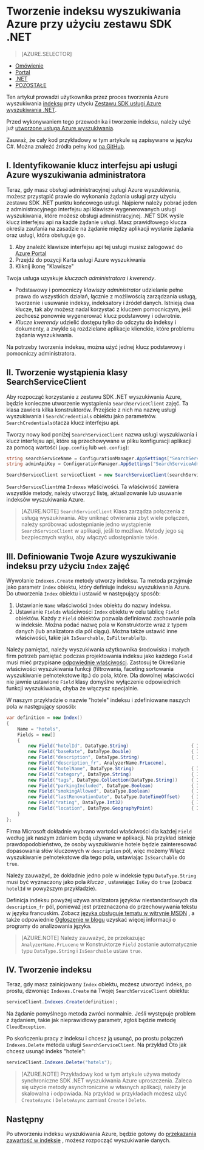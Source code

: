 <properties
    pageTitle="Tworzenie indeksu wyszukiwania Azure przy użyciu zestawu SDK .NET | Microsoft Azure | Usługa wyszukiwania hostowanej chmury"
    description="Tworzenie indeksu w kodzie przy użyciu zestawu SDK .NET wyszukiwania Azure."
    services="search"
    documentationCenter=""
    authors="brjohnstmsft"
    manager="jhubbard"
    editor=""
    tags="azure-portal"/>

<tags
    ms.service="search"
    ms.devlang="dotnet"
    ms.workload="search"
    ms.topic="get-started-article"
    ms.tgt_pltfrm="na"
    ms.date="08/29/2016"
    ms.author="brjohnst"/>

# <a name="create-an-azure-search-index-using-the-net-sdk"></a>Tworzenie indeksu wyszukiwania Azure przy użyciu zestawu SDK .NET
> [AZURE.SELECTOR]
- [Omówienie](search-what-is-an-index.md)
- [Portal](search-create-index-portal.md)
- [.NET](search-create-index-dotnet.md)
- [POZOSTAŁE](search-create-index-rest-api.md)


Ten artykuł prowadzi użytkownika przez proces tworzenia Azure wyszukiwania [indeksu](https://msdn.microsoft.com/library/azure/dn798941.aspx) przy użyciu [Zestawu SDK usługi Azure wyszukiwania .NET](https://msdn.microsoft.com/library/azure/dn951165.aspx).

Przed wykonywaniem tego przewodnika i tworzenie indeksu, należy użyć już [utworzone usługa Azure wyszukiwania](search-create-service-portal.md).

Zauważ, że cały kod przykładowy w tym artykule są zapisywane w języku C#. Można znaleźć źródła pełny kod [na GitHub](http://aka.ms/search-dotnet-howto).

## <a name="i-identify-your-azure-search-services-admin-api-key"></a>I. Identyfikowanie klucz interfejsu api usługi Azure wyszukiwania administratora
Teraz, gdy masz obsługi administracyjnej usługi Azure wyszukiwania, możesz przystąpić prawie do wykonania żądania usługi przy użyciu zestawu SDK .NET punktu końcowego usługi. Najpierw należy pobrać jeden z administracyjnego interfejsu api klawisze wygenerowanych usługi wyszukiwania, które możesz obsługi administracyjnej. .NET SDK wyśle klucz interfejsu api na każde żądanie usługi. Masz prawidłowego klucza określa zaufania na zasadzie na żądanie między aplikacji wysłanie żądania oraz usługi, która obsługuje go.

1. Aby znaleźć klawisze interfejsu api tej usługi musisz zalogować do [Azure Portal](https://portal.azure.com/)
2. Przejdź do pozycji Karta usługi Azure wyszukiwania
3. Kliknij ikonę "Klawisze"

Twoja usługa uzyskuje *kluczach administratora* i *kwerendy*.

  - Podstawowy i pomocniczy *klawiszy administrator* udzielanie pełne prawa do wszystkich działań, łącznie z możliwością zarządzania usługą, tworzenie i usuwanie indeksy, indeksatory i źródeł danych. Istnieją dwa klucze, tak aby możesz nadal korzystać z kluczem pomocniczym, jeśli zechcesz ponownie wygenerować klucz podstawowy i odwrotnie.
  - *Klucze kwerendy* udzielić dostępu tylko do odczytu do indeksy i dokumenty, a zwykle są rozdzielane aplikacje klienckie, które problemu żądania wyszukiwania.

Na potrzeby tworzenia indeksu, można użyć jednej klucz podstawowy i pomocniczy administratora.

<a name="CreateSearchServiceClient"></a>
## <a name="ii-create-an-instance-of-the-searchserviceclient-class"></a>II. Tworzenie wystąpienia klasy SearchServiceClient
Aby rozpocząć korzystanie z zestawu SDK .NET wyszukiwania Azure, będzie konieczne utworzenie wystąpienia `SearchServiceClient` zajęć. Ta klasa zawiera kilka konstruktorów. Przejście z nich ma nazwę usługi wyszukiwania i `SearchCredentials` obiektu jako parametrów. `SearchCredentials`otacza klucz interfejsu api.

Tworzy nowy kod poniżej `SearchServiceClient` nazwa usługi wyszukiwania i klucz interfejsu api, które są przechowywane w pliku konfiguracji aplikacji za pomocą wartości (`app.config` lub `web.config`):

```csharp
string searchServiceName = ConfigurationManager.AppSettings["SearchServiceName"];
string adminApiKey = ConfigurationManager.AppSettings["SearchServiceAdminApiKey"];

SearchServiceClient serviceClient = new SearchServiceClient(searchServiceName, new SearchCredentials(adminApiKey));
```

`SearchServiceClient`ma `Indexes` właściwości. Ta właściwość zawiera wszystkie metody, należy utworzyć listę, aktualizowanie lub usuwanie indeksów wyszukiwania Azure.

> [AZURE.NOTE] `SearchServiceClient` Klasa zarządza połączenia z usługą wyszukiwania. Aby uniknąć otwierania zbyt wiele połączeń, należy spróbować udostępnianie jedno wystąpienie `SearchServiceClient` w aplikacji, jeśli to możliwe. Metody jego są bezpiecznych wątku, aby włączyć udostępnianie takie.

<a name="DefineIndex"></a>
## <a name="iii-define-your-azure-search-index-using-the-index-class"></a>III. Definiowanie Twoje Azure wyszukiwanie indeksu przy użyciu `Index` zajęć
Wywołanie `Indexes.Create` metody utworzy indeksu. Ta metoda przyjmuje jako parametr `Index` obiektu, który definiuje indeksu wyszukiwania Azure. Do utworzenia `Index` obiektu i ustawić w następujący sposób:

1. Ustawianie `Name` właściwości `Index` obiektu do nazwy indeksu.
2. Ustawianie `Fields` właściwości `Index` obiektu w celu tablicę `Field` obiektów. Każdy z `Field` obiektów pozwala definiować zachowanie pola w indeksie. Można podać nazwę pola w Konstruktorze wraz z typem danych (lub analizatora dla pól ciągu). Można także ustawić inne właściwości, takie jak `IsSearchable`, `IsFilterable`itp.

Należy pamiętać, należy wyszukiwania użytkownika środowiska i małych firm potrzeb pamiętać podczas projektowania indeksu jako każdego `Field` musi mieć przypisane [odpowiednie właściwości](https://msdn.microsoft.com/library/azure/dn798941.aspx). Zastosuj te Określanie właściwości wyszukiwania funkcji (filtrowania, faceting sortowania wyszukiwanie pełnotekstowe itp.) do pola, które. Dla dowolnej właściwości nie jawnie ustawione `Field` klasy domyślne wyłączenie odpowiednich funkcji wyszukiwania, chyba że włączysz specjalnie.

W naszym przykładzie o nazwie "hotele" indeksu i zdefiniowane naszych pola w następujący sposób:

```csharp
var definition = new Index()
{
    Name = "hotels",
    Fields = new[]
    {
        new Field("hotelId", DataType.String)                       { IsKey = true, IsFilterable = true },
        new Field("baseRate", DataType.Double)                      { IsFilterable = true, IsSortable = true, IsFacetable = true },
        new Field("description", DataType.String)                   { IsSearchable = true },
        new Field("description_fr", AnalyzerName.FrLucene),
        new Field("hotelName", DataType.String)                     { IsSearchable = true, IsFilterable = true, IsSortable = true },
        new Field("category", DataType.String)                      { IsSearchable = true, IsFilterable = true, IsSortable = true, IsFacetable = true },
        new Field("tags", DataType.Collection(DataType.String))     { IsSearchable = true, IsFilterable = true, IsFacetable = true },
        new Field("parkingIncluded", DataType.Boolean)              { IsFilterable = true, IsFacetable = true },
        new Field("smokingAllowed", DataType.Boolean)               { IsFilterable = true, IsFacetable = true },
        new Field("lastRenovationDate", DataType.DateTimeOffset)    { IsFilterable = true, IsSortable = true, IsFacetable = true },
        new Field("rating", DataType.Int32)                         { IsFilterable = true, IsSortable = true, IsFacetable = true },
        new Field("location", DataType.GeographyPoint)              { IsFilterable = true, IsSortable = true }
    }
};
```

Firma Microsoft dokładnie wybrano wartości właściwości dla każdej `Field` według jak naszym zdaniem będą używane w aplikacji. Na przykład istnieje prawdopodobieństwo, że osoby wyszukiwanie hotele będzie zainteresować dopasowania słów kluczowych w `description` pól, więc możemy Włącz wyszukiwanie pełnotekstowe dla tego pola, ustawiając `IsSearchable` do `true`.

Należy zauważyć, że dokładnie jedno pole w indeksie typu `DataType.String` musi być wyznaczony jako pola _klucza_ , ustawiając `IsKey` do `true` (zobacz `hotelId` w powyższym przykładzie).

Definicja indeksu powyżej używa analizatora języków niestandardowych dla `description_fr` pól, ponieważ jest przeznaczona do przechowywania tekstu w języku francuskim. Zobacz [języka obsługuje tematu w witrynie MSDN](https://msdn.microsoft.com/library/azure/dn879793.aspx) , a także odpowiednie [Ogłoszenie w blogu](https://azure.microsoft.com/blog/language-support-in-azure-search/) uzyskać więcej informacji o programy do analizowania języka.

> [AZURE.NOTE]  Należy zauważyć, że przekazując `AnalyzerName.FrLucene` w Konstruktorze `Field` zostanie automatycznie typu `DataType.String` i `IsSearchable` ustaw `true`.

## <a name="iv-create-the-index"></a>IV. Tworzenie indeksu
Teraz, gdy masz zainicjowany `Index` obiektu, możesz utworzyć indeks, po prostu, dzwoniąc `Indexes.Create` na Twojej `SearchServiceClient` obiektu:

```csharp
serviceClient.Indexes.Create(definition);
```

Na żądanie pomyślnego metoda zwróci normalnie. Jeśli występuje problem z żądaniem, takie jak nieprawidłowy parametr, zgłoś będzie metodę `CloudException`.

Po skończeniu pracy z indeksu i chcesz ją usunąć, po prostu połączeń `Indexes.Delete` metoda usługi `SearchServiceClient`. Na przykład Oto jak chcesz usunąć indeks "hotele":

```csharp
serviceClient.Indexes.Delete("hotels");
```

> [AZURE.NOTE] Przykładowy kod w tym artykule używa metody synchroniczne SDK .NET wyszukiwania Azure uproszczenia. Zaleca się użycie metody asynchroniczne w własnych aplikacji, należy je skalowalna i odpowiada. Na przykład w przykładach możesz użyć `CreateAsync` i `DeleteAsync` zamiast `Create` i `Delete`.

## <a name="next"></a>Następny
Po utworzeniu indeksu wyszukiwania Azure, będzie gotowy do [przekazania zawartość w indeksie](search-what-is-data-import.md) , możesz rozpocząć wyszukiwanie danych.
